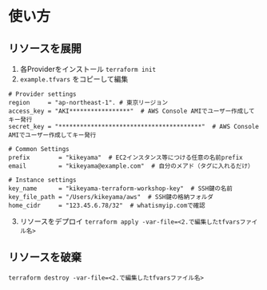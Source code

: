 # 使い方

## リソースを展開

1. 各Providerをインストール `terraform init`
2. `example.tfvars` をコピーして編集

```
# Provider settings
region     = "ap-northeast-1". # 東京リージョン
access_key = "AKI*****************"  # AWS Console AMIでユーザー作成してキー発行
secret_key = "****************************************"  # AWS Console AMIでユーザー作成してキー発行

# Common Settings
prefix        = "kikeyama"  # EC2インスタンス等につける任意の名前prefix
email         = "kikeyama@example.com"  # 自分のメアド（タグに入れるだけ）

# Instance settings
key_name      = "kikeyama-terraform-workshop-key"  # SSH鍵の名前
key_file_path = "/Users/kikeyama/aws"  # SSH鍵の格納フォルダ
home_cidr     = "123.45.6.78/32"  # whatismyip.comで確認
```

3. リソースをデプロイ `terraform apply -var-file=<2.で編集したtfvarsファイル名>`

## リソースを破棄

`terraform destroy -var-file=<2.で編集したtfvarsファイル名>`
	
